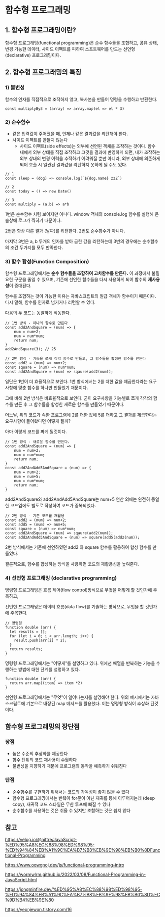 # 함수형 프로그래밍
## 1. 함수형 프로그래밍이란?
함수형 프로그래밍(functional programming)은 순수 함수들을 조합하고, 공유 상태, 변경 가능한 데이터, 사이드 이펙트를 피하여 소프트웨어를 만드는 선언형(declarative) 프로그래밍이다.

 

## 2. 함수형 프로그래밍의 특징
### 1) 불변성
함수의 인자를 직접적으로 조작하지 않고, 복사본을 만들어 명령을 수행하고 반환한다.
```
const multiplyBy3 = (array) => array.map(el => el * 3)
```
### 2) 순수함수
- 같은 입력값이 주어졌을 때, 언제나 같은 결과값을 리턴해야 한다.
- 사이드 이펙트를 만들지 않는다
  - 사이드 이펙트(side effects)는 외부에 선언된 객체를 조작하는 것이다. 함수 내에서 외부 상태를 직접 조작하고 그것을 결과에 반영하게 되면, 내가 조작하는 외부 상태의 변경 이력을 추적하기 어려워질 뿐만 아니라, 외부 상태에 의존하게 되어 호출 시 일관된 결과값을 리턴하지 못하게 될 수도 있다.
 ```
 // 1
const sleep = (dog) => console.log(`${dog.name} zzZ`) 
​
// 2
const today = () => new Date()
​
// 3
const multiply = (a,b) => a*b
 ```
 1번은 순수함수 처럼 보이지만 아니다. window 객체의 console.log 함수를 실행해 콘솔창에 로그가 찍히기 때문이다.

2번은 항상 다른 결과 (날짜)를 리턴한다. 2번도 순수함수가 아니다.

마지막 3번은 a, b 두개의 인자를 받아 곱한 값을 리턴하는데 3번의 경우에는 순수함수의 조건 두가지를 모두 만족한다.

### 3) 함수 합성(Function Composition)
함수형 프로그래밍에서는 **순수 함수들을 조합하여 고차함수를 만든다.** 이 과정에서 불필요한 구문을 줄일 수 있으며, 기존에 선언한 함수들을 다시 사용하게 되어 함수의 **재사용성**이 증대된다.

함수를 조합하는 것이 가능한 이유는 자바스크립트의 일급 객체가 함수이기 때문이다. 다시 말해, 함수를 인자로 넘기거나 리턴할 수 있다.

 

다음의 두 코드는 동일하게 작동한다.
```
// 1번 방식 - 하나의 함수로 만든다
const add2AndSquare = (num) => {
	num = num+2;
	num = num*num;
	return num;
}
add2AndSquare(3); // 25
```
```
// 2번 방식 - 기능을 쪼개 각각 함수로 만들고, 그 함수들을 합성한 함수를 만든다
const add2 = (num) => num+2;
const square = (num) => num*num;
const add2AndSquare = (num) => sqaure(add2(num));
```
일단은 1번이 더 효율적으로 보인다. 1번 방식에서는 2를 더한 값을 제곱한다라는 요구사항에 맞춘 함수를 하나만 만들었기 때문이다.

그에 비해 2번 방식은 비효율적으로 보인다. 굳이 요구사항을 기능별로 쪼개 각각의 함수를 만든 후 그 함수들을 합성한 새로운 함수를 만들었기 때문이다.

어느날, 위의 코드가 속한 프로그램에 2를 더한 값에 5를 더하고 그 결과를 제곱한다는 요구사항이 들어왔다면 어떻게 될까?

아마 이렇게 코드를 짜게 될것이다.
```
// 1번 방식 - 새로운 함수를 만든다.
const add2AndSquare = (num) => {
	num = num+2;
	num = num*num;
	return num;
}
const add2AndAdd5AndSquare = (num) => {
	num = num+2;
	num = num+5;
	num = num*num;
	return num;
}
```
add2AndSquare와 add2AndAdd5AndSquare는 num+5 연산 외에는 완전히 동일한 코드임에도 별도로 작성하여 코드가 중복되었다.
```
// 2번 방식 - 기존 코드를 재활용
const add2 = (num) => num+2;
const add5 = (num) => num+5;
const square = (num) => num*num;
const add2AndSquare = (num) => sqaure(add2(num));
const add2AndAdd5AndSquare = (num) => square(add5(add2(num));
```
2번 방식에서는 기존에 선언하였던 add2 와 square 함수를 활용하여 합성 함수를 만들었다.

결론적으로, 함수를 합성하는 방식을 사용하면 코드의 재활용성을 높여준다.

### 4) 선언형 프로그래밍 (declarative programming)
명령형 프로그래밍은 흐름 제어(flow control)방식으로 무엇을 어떻게 할 것인가에 주목하고,

선언헌 프로그래밍은 데이터 흐름(data flow)를 기술하는 방식으로, 무엇을 할 것인가에 주목한다.
```
// 명령형
function double (arr) {
  let results = [];
  for (let i = 0; i < arr.length; i++) {
    result.push(arr[i] * 2);
  }
  return results;
}
```
명령형 프로그래밍에서는 "어떻게"를 설명하고 있다. 위에선 배열을 반복하는 기능을 수행하는 방법에 대한 단계를 설명하고 있다.
```
function double (arr) {
  return arr.map((item) => item *2)
}
```
선언형 프로그래밍에서는 "무엇"이 일어나는지를 설명해야 한다. 위의 예시에서는 자바스크립트에 기본으로 내장된 map 메서드를 활용했다. 이는 명령형 방식이 추상화 된것이다.

 

## 함수형 프로그래밍의 장단점
### 장점

- 높은 수준의 추상화를 제공한다
- 함수 단위의 코드 재사용이 수월하다
- 불변성을 지향하기 때문에 프로그램의 동작을 예측하기 쉬워진다
### 단점

- 순수함수를 구현하기 위해서는 코드의 가독성이 좋지 않을 수 있다
- 함수형 프로그래밍에서는 반복이 for문이 아닌 재귀를 통해 이루어지는데 (deep copy), 재귀적 코드 스타일은 무한 루프에 빠질 수 있다
- 순수함수를 사용하는 것은 쉬울 수 있지만 조합하는 것은 쉽지 않다

## 참고

https://velog.io/@nittre/JavaScript-%ED%95%A8%EC%88%98%ED%98%95-%ED%94%84%EB%A1%9C%EA%B7%B8%EB%9E%98%EB%B0%8DFunctional-Programming

https://www.oowgnoj.dev/js/functional-programming-intro

https://wormwlrm.github.io/2022/03/08/Functional-Programming-in-JavaScript.html

https://jongminfire.dev/%ED%95%A8%EC%88%98%ED%98%95-%ED%94%84%EB%A1%9C%EA%B7%B8%EB%9E%98%EB%B0%8D%EC%9D%B4%EB%9E%80

https://yeonjewon.tistory.com/16
